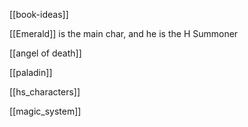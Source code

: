 [[book-ideas]]

[[Emerald]] is the main char, and he is the H Summoner

[[angel of death]]

[[paladin]]

[[hs_characters]]

[[magic_system]]
